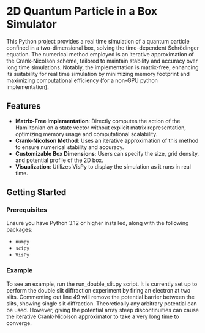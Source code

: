 # 2D Quantum Particle in a Box Simulator

This Python project provides a real time simulation of a quantum particle confined in a two-dimensional box, solving the time-dependent Schrödinger equation. The numerical method employed is an iterative approximation of the Crank-Nicolson scheme, tailored to maintain stability and accuracy over long time simulations. Notably, the implementation is matrix-free, enhancing its suitability for real time simulation by minimizing memory footprint and maximizing computational efficiency (for a non-GPU python implementation).

## Features

- **Matrix-Free Implementation**: Directly computes the action of the Hamiltonian on a state vector without explicit matrix representation, optimizing memory usage and computational scalability.
- **Crank-Nicolson Method**: Uses an iterative approximation of this method to ensure numerical stability and accuracy.
- **Customizable Box Dimensions**: Users can specify the size, grid density, and potential profile of the 2D box.
- **Visualization**: Utilizes VisPy to display the simulation as it runs in real time.

## Getting Started

### Prerequisites

Ensure you have Python 3.12 or higher installed, along with the following packages:
- `numpy`
- `scipy`
- `VisPy`

### Example

To see an example, run the run_double_slit.py script. It is currently set up to perform the double slit diffraction experiment by firing an electron at two slits. Commenting out line 49 will remove the potential barrier between the slits, showing single slit diffraction.
Theoretically any arbitrary potential can be used. However, giving the potential array steep discontinuities can cause the iterative Crank-Nicolson approximator to take a very long time to converge.
